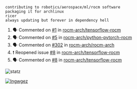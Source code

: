 ```
contributing to robotics/aerospace/ml/rocm software
packaging it for archlinux
ricer
always updating but forever in dependency hell
```

<!--START_SECTION:activity-->
1. 🗣 Commented on [#1](https://github.com//rocm-arch/tensorflow-rocm/issues/1) in [rocm-arch/tensorflow-rocm](https://github.com//rocm-arch/tensorflow-rocm)
2. 🗣 Commented on [#5](https://github.com//rocm-arch/python-pytorch-rocm/issues/5) in [rocm-arch/python-pytorch-rocm](https://github.com//rocm-arch/python-pytorch-rocm)
3. 🗣 Commented on [#302](https://github.com//rocm-arch/rocm-arch/issues/302) in [rocm-arch/rocm-arch](https://github.com//rocm-arch/rocm-arch)
4. ❗️ Reopened issue [#8](https://github.com//rocm-arch/tensorflow-rocm/issues/8) in [rocm-arch/tensorflow-rocm](https://github.com//rocm-arch/tensorflow-rocm)
5. 🗣 Commented on [#8](https://github.com//rocm-arch/tensorflow-rocm/issues/8) in [rocm-arch/tensorflow-rocm](https://github.com//rocm-arch/tensorflow-rocm)
<!--END_SECTION:activity-->


![statz](https://github-readme-stats.vercel.app/api?username=acxz&include_all_commits=true&show_icons=true)

[![lngwgez](https://github-readme-stats.vercel.app/api/top-langs/?username=acxz&layout=compact)](https://github.com/acxz/github-readme-stats)


<!--
**acxz/acxz** is a ✨ _special_ ✨ repository because its `README.md` (this file) appears on your GitHub profile.

Here are some ideas to get you started:

- 🔭 I’m currently working on ...
- 🌱 I’m currently learning ...
- 👯 I’m looking to collaborate on ...
- 🤔 I’m looking for help with ...
- 💬 Ask me about ...
- 📫 How to reach me: ...
- 😄 Pronouns: ...
- ⚡ Fun fact: ...
-->
